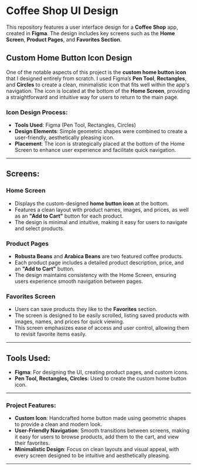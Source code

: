 # Coffee Shop UI Design

This repository features a user interface design for a **Coffee Shop** app, created in **Figma**. The design includes key screens such as the **Home Screen**, **Product Pages**, and **Favorites Section**.

## Custom Home Button Icon Design

One of the notable aspects of this project is the **custom home button icon** that I designed entirely from scratch. I used Figma’s **Pen Tool**, **Rectangles**, and **Circles** to create a clean, minimalistic icon that fits well within the app's navigation. The icon is located at the bottom of the **Home Screen**, providing a straightforward and intuitive way for users to return to the main page.

### Icon Design Process:
- **Tools Used**: Figma (Pen Tool, Rectangles, Circles)
- **Design Elements**: Simple geometric shapes were combined to create a user-friendly, aesthetically pleasing icon.
- **Placement**: The icon is strategically placed at the bottom of the Home Screen to enhance user experience and facilitate quick navigation.

---

## Screens:

### **Home Screen**
- Displays the custom-designed **home button icon** at the bottom.
- Features a clean layout with product names, images, and prices, as well as an **"Add to Cart"** button for each product.
- The design is minimal and intuitive, making it easy for users to navigate and select products.

### **Product Pages**
- **Robusta Beans** and **Arabica Beans** are two featured coffee products.
- Each product page includes a detailed product description, price, and an **"Add to Cart"** button.
- The design maintains consistency with the Home Screen, ensuring users experience smooth navigation between pages.

### **Favorites Screen**
- Users can save products they like to the **Favorites** section.
- The screen is designed to be easily scrolled, listing saved products with images, names, and prices for quick viewing.
- This screen emphasizes ease of access and user control, allowing them to revisit favorite items easily.

---

## Tools Used:
- **Figma**: For designing the UI, creating product pages, and custom icons.
- **Pen Tool, Rectangles, Circles**: Used to create the custom home button icon.

---

### **Project Features:**
- **Custom Icon**: Handcrafted home button made using geometric shapes to provide a clean and modern look.
- **User-Friendly Navigation**: Smooth transitions between screens, making it easy for users to browse products, add them to the cart, and view their favorites.
- **Minimalistic Design**: Focus on clean layouts and visual appeal, with every screen designed to be intuitive and aesthetically pleasing.

---
